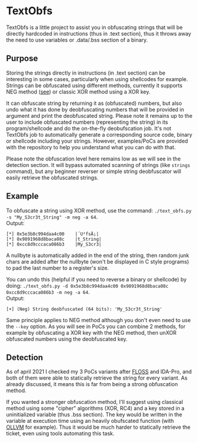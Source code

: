 # TextObfs

TextObfs is a little project to assist you in obfuscating strings that will be directly hardcoded in instructions (thus in .text section), thus it throws away the need to use variables or .data/.bss section of a binary.

## Purpose

Storing the strings directly in instructions (in .text section) can be interesting in some cases, particularly when using shellcodes for example.
Strings can be obfuscated using different methods, currently it supports NEG method ([see](https://www.aldeid.com/wiki/X86-assembly/Instructions/neg)) or classic XOR method using a XOR key.

It can obfuscate string by returning it as (obfuscated) numbers, but also undo what it has done by deobfuscating numbers that will be provided in argument and print the deobfuscated string.
Please note it remains up to the user to include obfuscated numbers (representing the string) in its program/shellcode and do the on-the-fly deobufscation job. It's not TextObfs job to automatically generate a corresponding source code, binary or shellcode including your strings. However, examples/PoCs are provided with the repository to help you understand what you can do with that.

Please note the obfuscation level here remains low as we will see in the detection section.
It will bypass automated scanning of strings (like `strings` command), but any beginner reverser or simple string deobfuscator will easily retrieve the obfuscated strings.

## Example

To obfuscate a string using XOR method, use the command: `./text_obfs.py -s "My_S3cr3t_String" -m neg -a 64`.\
Output:
```
[*] 0x5e3b8c994daa4c00    |´U²fsÄ¡|
[*] 0x9891968d8baca08c    |t_String|
[*] 0xcc8d9cccaca086b3    |My_S3cr3|
```
A nullbyte is automatically added in the end of the string, then random junk chars are added after the nullbyte (won't be displayed in C style programs) to pad the last number to a register's size.

You can undo this (helpful if you need to reverse a binary or shellcode) by doing: `./text_obfs.py -d 0x5e3b8c994daa4c00 0x9891968d8baca08c 0xcc8d9cccaca086b3 -m neg -a 64`.\
Output:
```
[+] (Neg) String deobfuscated (64 bits): 'My_S3cr3t_String'
```

Same principle applies to NEG method although you don't even need to use the `--key` option.
As you will see in PoCs you can combine 2 methods, for example by obfuscating a XOR key with the NEG method, then unXOR obfuscated numbers using the deobfuscated key.

## Detection

As of april 2021 I checked my 3 PoCs variants after [FLOSS](https://github.com/fireeye/flare-floss) and IDA-Pro, and both of them were able to statically retrieve the string for every variant. As already discussed, it means this is far from being a strong obfuscation method.

If you wanted a stronger obfuscation method, I'll suggest using classical method using some "cipher" algorithms (XOR, RC4) and a key stored in a uninitialized variable (thus .bss section). The key would be written in the variable at execution time using an heavily obufscated function (with [OLLVM](https://github.com/obfuscator-llvm/obfuscator) for example).
Thus it would be much harder to statically retrieve the ticket, even using tools automating this task.
